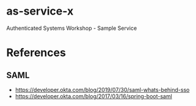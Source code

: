 # as-service-x
Authenticated Systems Workshop - Sample Service


# References

## SAML

* https://developer.okta.com/blog/2019/07/30/saml-whats-behind-sso
* https://developer.okta.com/blog/2017/03/16/spring-boot-saml
